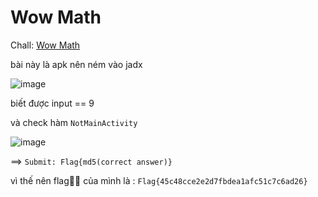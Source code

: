 # Wow Math
Chall: [Wow Math](https://ctf.viblo.asia/puzzles/wow-math-4hi325eqsxx)


bài này là apk nên ném vào jadx 

![image](https://github.com/1Nhihi/nhap/assets/127366803/3a7413c0-1822-4198-8eb9-6d9ee89b1ecc)

biết được input == 9

và check hàm `NotMainActivity`


![image](https://github.com/1Nhihi/nhap/assets/127366803/93f11da3-cbc6-446a-80ae-1754a797c4ce)

==> `Submit: Flag{md5(correct answer)}   `

vì thế nên flag🚩🚩 của mình  là : `Flag{45c48cce2e2d7fbdea1afc51c7c6ad26}`